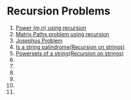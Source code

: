 # Recursion Problems

<ol>

<li> <a href="">Power (m,n) using recursion</a>
<li> <a href="">Matrix Paths problem using recursion</a>
<li> <a href="">Josephus Problem</a>
<li> <a href="">Is a string palindrome(Recursion on strings)</a>
<li> <a href="">Powersets of a string(Recursion on strings)</a>
<li> <a href=""></a>
<li> <a href=""></a>
<li> <a href=""></a>
<li> <a href=""></a>
<li> <a href=""></a>
<li> <a href=""></a>

</ol>